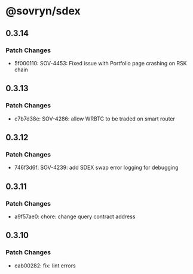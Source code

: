 # @sovryn/sdex

## 0.3.14

### Patch Changes

- 5f000110: SOV-4453: Fixed issue with Portfolio page crashing on RSK chain

## 0.3.13

### Patch Changes

- c7b7d38e: SOV-4286: allow WRBTC to be traded on smart router

## 0.3.12

### Patch Changes

- 746f3d6f: SOV-4239: add SDEX swap error logging for debugging

## 0.3.11

### Patch Changes

- a9f57ae0: chore: change query contract address

## 0.3.10

### Patch Changes

- eab00282: fix: lint errors
